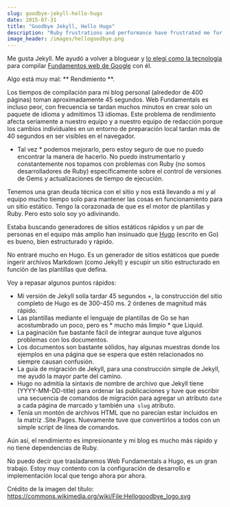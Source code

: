 ```yaml
---
slug: goodbye-jekyll-hello-hugo
date: 2015-07-31
title: "Goodbye Jekyll, Hello Hugo"
description: "Ruby frustrations and performance have frustrated me for a long time. Experimented with Hugo and ported blog in about 3 hours"
image_header: /images/hellogoodbye.png
---
```



Me gusta Jekyll. Me ayudó a volver a bloguear y [lo elegí como la tecnología](https://github.com/Google/WebFundamentals/) para compilar [Fundamentos web de Google](https://developers.google.com/web/fundamentals/) con él.

Algo está muy mal: ** Rendimiento **.

Los tiempos de compilación para mi blog personal (alrededor de 400 páginas) toman aproximadamente 45 segundos. Web Fundamentals es incluso peor, con frecuencia se tardan muchos minutos en crear solo un paquete de idioma y admitimos 13 idiomas. Este problema de rendimiento afecta seriamente a nuestro equipo y a nuestro equipo de redacción porque los cambios individuales en un entorno de preparación local tardan más de 40 segundos en ser visibles en el navegador.


* Tal vez * podemos mejorarlo, pero estoy seguro de que no puedo encontrar la manera de hacerlo. No puedo instrumentarlo y constantemente nos topamos con problemas con Ruby (no somos desarrolladores de Ruby) específicamente sobre el control de versiones de Gems y actualizaciones de tiempo de ejecución.

Tenemos una gran deuda técnica con el sitio y nos está llevando a mí y al equipo mucho tiempo solo para mantener las cosas en funcionamiento para un sitio estático. Tengo la corazonada de que es el motor de plantillas y Ruby. Pero esto solo soy yo adivinando.

Estaba buscando generadores de sitios estáticos rápidos y un par de personas en el equipo más amplio han insinuado que [Hugo](http://gohugo.io/) (escrito en Go) es bueno, bien estructurado y rápido.

No entraré mucho en Hugo. Es un generador de sitios estáticos que puede ingerir archivos Markdown (como Jekyll) y escupir un sitio estructurado en función de las plantillas que defina.

Voy a repasar algunos puntos rápidos:


* Mi versión de Jekyll solía tardar 45 segundos +, la construcción del sitio completo de Hugo es de 300-450 ms. 2 órdenes de magnitud más rápido.
* Las plantillas mediante el lenguaje de plantillas de Go se han acostumbrado un poco, pero es * mucho más limpio * que Liquid.
* La paginación fue bastante fácil de integrar aunque tuve algunos problemas con los documentos.
* Los documentos son bastante sólidos, hay algunas muestras donde los ejemplos en una página que se espera que estén relacionados no siempre causan confusión.
* La guía de migración de Jekyll, para una construcción simple de Jekyll, me ayudó la mayor parte del camino.
* Hugo no admitía la sintaxis de nombre de archivo que Jekyll tiene (YYYY-MM-DD-title) para ordenar las publicaciones y tuve que escribir una secuencia de comandos de migración para agregar un atributo `date` a cada página de marcado y también una` slug` atributo.
* Tenía un montón de archivos HTML que no parecían estar incluidos en la matriz .Site.Pages. Nuevamente tuve que convertirlos a todos con un simple script de línea de comandos.

Aún así, el rendimiento es impresionante y mi blog es mucho más rápido y no tiene dependencias de Ruby.

No puedo decir que trasladaremos Web Fundamentals a Hugo, es un gran trabajo. Estoy muy contento con la configuración de desarrollo e implementación local que tengo ahora por ahora.

Crédito de la imagen del título: https://commons.wikimedia.org/wiki/File:Hellogoodbye_logo.svg